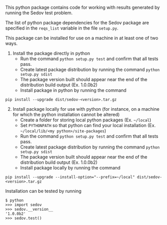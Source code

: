 This python package contains code for working with results generated by running
the Sedov test problem.

The list of python package dependencies for the Sedov package are specified in
the `reqs_list` variable in the file `setup.py`.

This package can be installed for use on a machine in at least one of two ways.
1. Install the package directly in python
   * Run the command `python setup.py test` and confirm that all tests pass.
   * Create latest package distribution by running the command `python setup.py sdist`
   * The package version built should appear near the end of the distribution build output (Ex. 1.0.0b2)
   * Install package in python by running the command
```
pip install --upgrade dist/sedov-<version>.tar.gz
```
2. Install package locally for use with python (for instance, on a machine
   for which the python installation cannot be altered)
   * Create a folder for storing local python packages (Ex. `~/local`)
   * Set `PYTHONPATH` so that python can find your local installation (Ex. `~/local/lib/<my python>/site-packages`)
   * Run the command `python setup.py test` and confirm that all tests pass.
   * Create latest package distribution by running the command `python setup.py sdist`
   * The package version built should appear near the end of the distribution build output (Ex. 1.0.0b2)
   * Install package locally by running the command
```
pip install --upgrade --install-option="--prefix=~/local" dist/sedov-<version>.tar.gz
```

Installation can be tested by running
```
$ python
>>> import sedov
>>> sedov.__version__
'1.0.0b2'
>>> sedov.test()
```
